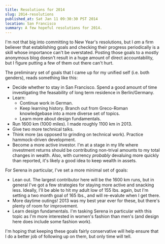 ```yaml
---
title: Resolutions for 2014
slug: 2014-resolutions
published_at: Sat Jan 11 09:30:30 PST 2014
location: San Francisco
summary: A few hopeful resolutions for 2014.
---
```


I'm not that big into committing to New Year's resolutions, but I _am_ a firm believer that establishing goals and checking their progress periodically is a skill whose importance can't be overstated. Posting those goals to a mostly anonymous blog doesn't result in a huge amount of direct accountability, but I figure putting a few of them out there can't hurt.

The preliminary set of goals that I came up for my unified self (i.e. both genders), reads something like this:

* Decide whether to stay in San Francisco. Spend a good amount of time investigating the feasability of long term residence in Berlin/Germany.
* Learn:
    * Continue work in German.
    * Keep learning history. Branch out from Greco-Roman knowledgebase into a more diverse set of topics.
    * Learn more about design fundamentals.
* Run 1600 km (1000 miles). I made roughly 1100 km in 2013.
* Give two more technical talks.
* Think more (as opposed to grinding on technical work). Practice hammock-driven development.
* Become a more active investor. I'm at a stage in my life where investment returns should be contributing non-trival amounts to my total changes in wealth. Also, with currency _probably_ devaluing more quickly than reported, it's likely a good idea to keep wealth in assets.

For Serena in particular, I've set a more minimal set of goals:

* Lean out. The largest contributor here will be the 1600 km runs, but in general I've got a few strategies for staying more active and snacking less. Ideally, I'll be able to hit my adult low of 155 lbs. again, but I'm setting a two month goal of 165 lbs., and will re-evalute when I get there.
* More daytime outings! 2013 was my best year ever for these, but there's plenty of room for improvement.
* Learn design fundamentals. I'm tasking Serena in particular with this topic as I'm more interested in women's fashion than men's (and design here does include some fashion work).

I'm hoping that keeping these goals fairly conservative will help ensure that I do a better job of following up on them, but only time will tell.
